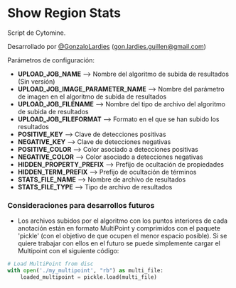 # Show Region Stats

Script de Cytomine. 


Desarrollado por <a href="https://github.com/GonzaloLardies">@GonzaloLardies</a> (gon.lardies.guillen@gmail.com)


Parámetros de configuración:

- **UPLOAD_JOB_NAME** --> Nombre del algoritmo de subida de resultados (Sin versión)
- **UPLOAD_JOB_IMAGE_PARAMETER_NAME** --> Nombre del parámetro de imagen en el algoritmo de subida de resultados
- **UPLOAD_JOB_FILENAME** --> Nombre del tipo de archivo del algoritmo de subida de resultados
- **UPLOAD_JOB_FILEFORMAT** --> Formato en el que se han subido los resultados
- **POSITIVE_KEY** --> Clave de detecciones positivas
- **NEGATIVE_KEY** --> Clave de detecciones negativas
- **POSITIVE_COLOR** -->  Color asociado a detecciones positivas
- **NEGATIVE_COLOR** --> Color asociado a detecciones negativas
- **HIDDEN_PROPERTY_PREFIX** --> Prefijo de ocultación de propiedades
- **HIDDEN_TERM_PREFIX** --> Prefijo de ocultación de términos
- **STATS_FILE_NAME** --> Nombre de archivo de resultados
- **STATS_FILE_TYPE**  -->  Tipo de archivo de resultados

### Consideraciones para desarrollos futuros

- Los archivos subidos por el algoritmo con los puntos interiores de cada anotación están en formato MultiPoint y comprimidos con el paquete 'pickle' (con el objetivo de que ocupen el menor espacio posible). Si se quiere trabajar con ellos en el futuro se puede simplemente cargar el Multipoint con el siguiente código:
```python
# Load MultiPoint from disc
with open('./my_multipoint', "rb") as multi_file:
    loaded_multipoint = pickle.load(multi_file)
```
